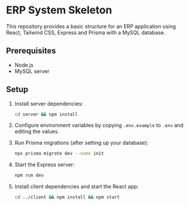 # ERP System Skeleton

This repository provides a basic structure for an ERP application using React, Tailwind CSS, Express and Prisma with a MySQL database.

## Prerequisites
- Node.js
- MySQL server

## Setup
1. Install server dependencies:
   ```bash
   cd server && npm install
   ```

2. Configure environment variables by copying `.env.example` to `.env` and editing the values.

3. Run Prisma migrations (after setting up your database):
   ```bash
   npx prisma migrate dev --name init
   ```
4. Start the Express server:
   ```bash
   npm run dev
   ```
5. Install client dependencies and start the React app:
   ```bash
   cd ../client && npm install && npm start
   ```
